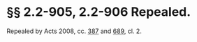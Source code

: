 # §§ 2.2-905, 2.2-906 Repealed.

<p>Repealed by Acts 2008, cc. <a href='http://lis.virginia.gov/cgi-bin/legp604.exe?081+ful+CHAP0387'>387</a> and <a href='http://lis.virginia.gov/cgi-bin/legp604.exe?081+ful+CHAP0689'>689</a>, cl. 2.</p>
